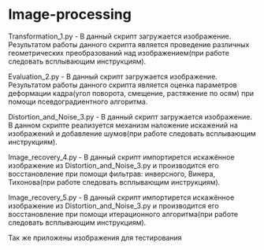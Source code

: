 # Image-processing


Transformation_1.py - В данный скрипт загружается изображение. Результатом работы данного скрипта является проведение различных геометрических преобразований над изображением(при работе следовать всплывающим инструкциям).

Evaluation_2.py - В данный скрипт загружается изображение. Результатом работы данного скрипта является оценка параметров деформации кадра(угол поворота, смещение, растяжение по осям) при помощи псевдоградиентного алгоритма.

Distortion_and_Noise_3.py - В данный скрипт загружается изображение. В данном скрипте реализуется механизм наложение искажений на изображений и добавление шумов(при работе следовать всплывающим инструкциям).

Image_recovery_4.py - В данный скрипт импортирется искажённое изображение из Distortion_and_Noise_3.py и производится его восстановление при помощи фильтрав: инверсного, Винера, Тихонова(при работе следовать всплывающим инструкциям).

Image_recovery_5.py -  В данный скрипт импортирется искажённое изображение из Distortion_and_Noise_3.py и производится его восстановление при помощи итерационного алгоритма(при работе следовать всплывающим инструкциям).

Так же приложены изображения для тестирования 
